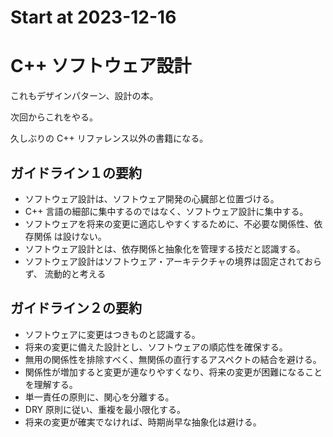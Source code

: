 # Start at 2023-12-16

# C++ ソフトウェア設計

これもデザインパターン、設計の本。

次回からこれをやる。

久しぶりの C++ リファレンス以外の書籍になる。

## ガイドライン１の要約

- ソフトウェア設計は、ソフトウェア開発の心臓部と位置づける。
- C++ 言語の細部に集中するのではなく、ソフトウェア設計に集中する。
- ソフトウェアを将来の変更に適応しやすくするために、不必要な関係性、依存関係
は設けない。
- ソフトウェア設計とは、依存関係と抽象化を管理する技だと認識する。
- ソフトウェア設計はソフトウェア・アーキテクチャの境界は固定されておらず、
流動的と考える

## ガイドライン２の要約

- ソフトウェアに変更はつきものと認識する。
- 将来の変更に備えた設計とし、ソフトウェアの順応性を確保する。
- 無用の関係性を排除すべく、無関係の直行するアスペクトの結合を避ける。
- 関係性が増加すると変更が連なりやすくなり、将来の変更が困難になることを理解する。
- 単一責任の原則に、関心を分離する。
- DRY 原則に従い、重複を最小限化する。
- 将来の変更が確実でなければ、時期尚早な抽象化は避ける。